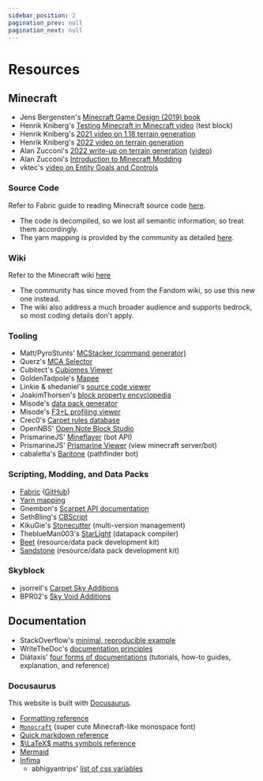 ```yaml
---
sidebar_position: 2
pagination_prev: null
pagination_next: null
---
```


# Resources

## Minecraft

- Jens Bergensten's [Minecraft Game Design (2019) book](https://archive.org/details/minecraft-game-design/page/n1/mode/2up)
- Henrik Kniberg's [Testing Minecraft in Minecraft video](https://www.youtube.com/watch?v=vXaWOJTCYNg) (test block)
- Henrik Kniberg's [2021 video on 1.18 terrain generation](https://www.youtube.com/watch?v=TycBrFKEteU)
- Henrik Kniberg's [2022 video on terrain generation](https://www.youtube.com/watch?v=CSa5O6knuwI)
- Alan Zucconi's [2022 write-up on terrain generation](https://www.alanzucconi.com/2022/06/05/minecraft-world-generation/) ([video](https://www.youtube.com/watch?v=YyVAaJqYAfE))
- Alan Zucconi's [Introduction to Minecraft Modding](https://www.alanzucconi.com/2021/04/01/minecraft-modding/)
- vktec's [video on Entity Goals and Controls](https://www.youtube.com/watch?v=HXc_3zkzk1U)

### Source Code

Refer to Fabric guide to reading Minecraft source code [here](https://wiki.fabricmc.net/tutorial:reading_mc_code).

- The code is decompiled, so we lost all semantic information, so treat them accordingly.
- The yarn mapping is provided by the community as detailed [here](https://github.com/FabricMC/yarn).

### Wiki

Refer to the Minecraft wiki [here](https://minecraft.wiki/)

- The community has since moved from the Fandom wiki, so use this new one instead.
- The wiki also address a much broader audience and supports bedrock, so most coding details don't apply.

### Tooling

- Matt/PyroStunts' [MCStacker (command generator)](https://mcstacker.net/)
- Querz's [MCA Selector](https://github.com/Querz/mcaselector)
- Cubitect's [Cubiomes Viewer](https://github.com/Cubitect/cubiomes-viewer)
- GoldenTadpole's [Mapee](https://github.com/GoldenTadpole/Mapee)
- Linkie & shedaniel's [source code viewer](https://linkie.shedaniel.dev/)
- JoakimThorsen's [block property encyclopedia](https://joakimthorsen.github.io/MCPropertyEncyclopedia/index.html)
- Misode's [data pack generator](https://misode.github.io/)
- Misode's [F3+L profiling viewer](https://misode.github.io/report/)
- Crec0's [Carpet rules database](https://carpet-rules.crec.dev/)
- OpenNBS' [Open Note Block Studio](https://github.com/OpenNBS/NoteBlockStudio)
- PrismarineJS' [Mineflayer](https://github.com/PrismarineJS/mineflayer) (bot API)
- PrismarineJS' [Prismarine Viewer](https://github.com/PrismarineJS/prismarine-viewer) (view minecraft server/bot)
- cabaletta's [Baritone](https://github.com/cabaletta/baritone) (pathfinder bot)

### Scripting, Modding, and Data Packs

- [Fabric](https://fabricmc.net/) ([GitHub](https://github.com/FabricMC/fabric))
- [Yarn mapping](https://github.com/FabricMC/yarn)
- Gnembon's [Scarpet API documentation](https://github.com/gnembon/fabric-carpet/blob/master/docs/scarpet/Full.md)
- SethBling's [CBScript](https://github.com/SethBling/cbscript)
- KikuGie's [Stonecutter](https://stonecutter.kikugie.dev/) (multi-version management)
- TheblueMan003's [StarLight](https://github.com/TheblueMan003/StarLight) (datapack compiler)
- [Beet](https://github.com/mcbeet/beet) (resource/data pack development kit)
- [Sandstone](https://github.com/sandstone-mc/sandstone) (resource/data pack development kit)

### Skyblock

- jsorrell's [Carpet Sky Additions](https://modrinth.com/mod/carpet-sky-additions)
- BPR02's [Sky Void Additions](https://modrinth.com/datapack/sky-void-additions)

## Documentation

- StackOverflow's [minimal, reproducible example](https://stackoverflow.com/help/minimal-reproducible-example)
- WriteTheDoc's [documentation principles](https://www.writethedocs.org/guide/writing/docs-principles/)
- Diátaxis' [four forms of documentations](https://diataxis.fr/) (tutorials, how-to guides, explanation, and reference)

### Docusaurus

This website is built with [Docusaurus](https://docusaurus.io/).

- [Formatting reference](/blog/2025/06/08/docusaurus-formatting)
- [`Monocraft`](https://github.com/IdreesInc/Monocraft) (super cute Minecraft-like monospace font)
- [Quick markdown reference](https://commonmark.org/help/)
- [$\LaTeX$ maths symbols reference](https://www.math.uci.edu/~xiangwen/pdf/LaTeX-Math-Symbols.pdf)
- [Mermaid](https://mermaid.js.org/)
- [Infima](https://infima.dev/)
  - abhigyantrips' [list of css variables](https://gist.github.com/abhigyantrips/b828ca46b2460c6699c73e0162f6be80)
